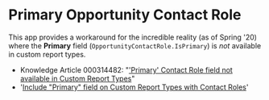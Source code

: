 # Primary Opportunity Contact Role

This app provides a workaround for the incredible reality (as of Spring '20)
where the **Primary** field (`OpportunityContactRole.IsPrimary`) is _not_
available in custom report types.

* Knowledge Article 000314482:
  "['Primary' Contact Role field not available in Custom Report Types][1]"
* '[Include "Primary" field on Custom Report Types with Contact Roles][2]'

[1]: https://help.salesforce.com/articleView?id=000314482&type=1&mode=1
[2]: https://success.salesforce.com/ideaView?id=08730000000KcfGAAS